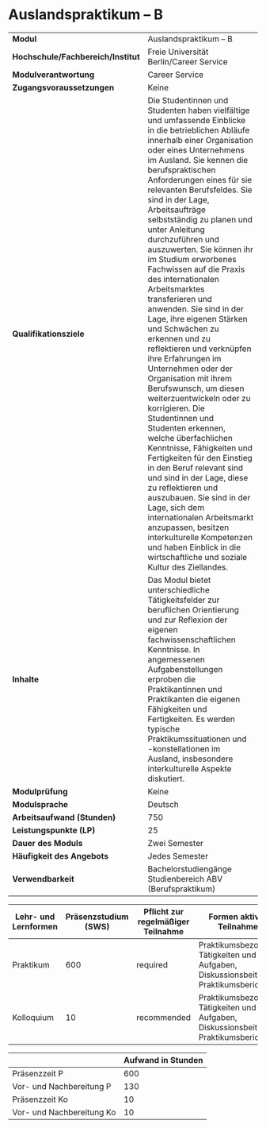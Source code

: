 # Auslandspraktikum – B
|                                    |   |
|------------------------------------|---|
|**Modul**                           | Auslandspraktikum – B |
|**Hochschule/Fachbereich/Institut** | Freie Universität Berlin/Career Service |
|**Modulverantwortung**              | Career Service |
|**Zugangsvoraussetzungen**          | Keine |
|**Qualifikationsziele**             | Die Studentinnen und Studenten haben vielfältige und umfassende Einblicke in die betrieblichen Abläufe innerhalb einer Organisation oder eines Unternehmens im Ausland. Sie kennen die berufspraktischen Anforderungen eines für sie relevanten Berufsfeldes. Sie sind in der Lage, Arbeitsaufträge selbstständig zu planen und unter Anleitung durchzuführen und auszuwerten. Sie können ihr im Studium erworbenes Fachwissen auf die Praxis des internationalen Arbeitsmarktes transferieren und anwenden. Sie sind in der Lage, ihre eigenen Stärken und Schwächen zu erkennen und zu reflektieren und verknüpfen ihre Erfahrungen im Unternehmen oder der Organisation mit ihrem Berufswunsch, um diesen weiterzuentwickeln oder zu korrigieren. Die Studentinnen und Studenten erkennen, welche überfachlichen Kenntnisse, Fähigkeiten und Fertigkeiten für den Einstieg in den Beruf relevant sind und sind in der Lage, diese zu reflektieren und auszubauen. Sie sind in der Lage, sich dem internationalen Arbeitsmarkt anzupassen, besitzen interkulturelle Kompetenzen und haben Einblick in die wirtschaftliche und soziale Kultur des Ziellandes. |
|**Inhalte**                         | Das Modul bietet unterschiedliche Tätigkeitsfelder zur beruflichen Orientierung und zur Reflexion der eigenen fachwissenschaftlichen Kenntnisse. In angemessenen Aufgabenstellungen erproben die Praktikantinnen und Praktikanten die eigenen Fähigkeiten und Fertigkeiten. Es werden typische Praktikumssituationen und -konstellationen im Ausland, insbesondere interkulturelle Aspekte diskutiert. |
|**Modulprüfung**                    | Keine |
|**Modulsprache**                    | Deutsch |
|**Arbeitsaufwand (Stunden)**        | 750 |
|**Leistungspunkte (LP)**            | 25 |
|**Dauer des Moduls**                | Zwei Semester |
|**Häufigkeit des Angebots**         | Jedes Semester |
|**Verwendbarkeit**                  | Bachelorstudiengänge Studienbereich ABV (Berufspraktikum) |

| Lehr- und Lernformen | Präsenzstudium <br> (SWS) | Pflicht zur regelmäßiger Teilnahme | Formen aktiver Teilnahme |
| ---------------------|---------------------------|------------------------------------|------------------------- |
| Praktikum            | 600                       | required                           | Praktikumsbezogene Tätigkeiten und Aufgaben, Diskussionsbeiträge, Praktikumsbericht |
| Kolloquium           | 10                        | recommended                        | Praktikumsbezogene Tätigkeiten und Aufgaben, Diskussionsbeiträge, Praktikumsbericht |

|   | Aufwand in Stunden |
| - |--------------------|
| Präsenzzeit P                            | 600   |
| Vor- und Nachbereitung P                 | 130   |
| Präsenzzeit Ko                           | 10    |
| Vor- und Nachbereitung Ko                | 10    |
